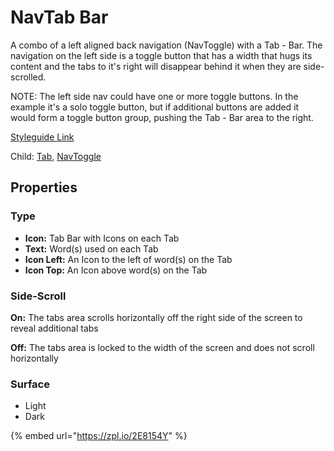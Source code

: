 # NavTab Bar

A combo of a left aligned back navigation (NavToggle) with a Tab - Bar. The navigation on the left side is a toggle button that has a width that hugs its content and the tabs to it's right will disappear behind it when they are side-scrolled.

NOTE: The left side nav could have one or more toggle buttons. In the example it's a solo toggle button, but if additional buttons are added it would form a toggle button group, pushing the Tab - Bar area to the right.

[Styleguide Link](https://app.zeplin.io/styleguide/6041aec8159a9b10c34d0182/components?cseid=60e5f9a7c9c9c207f78a9879)

Child: [Tab](../overview/tab/), [NavToggle](../overview/toggle/navtoggle.md)

## Properties

### Type

* **Icon:** Tab Bar with Icons on each Tab
* **Text:** Word(s) used on each Tab
* **Icon Left:** An Icon to the left of word(s) on the Tab
* **Icon Top:** An Icon above word(s) on the Tab

### Side-Scroll

**On:** The tabs area scrolls horizontally off the right side of the screen to reveal additional tabs

**Off:** The tabs area is locked to the width of the screen and does not scroll horizontally

### Surface

* Light
* Dark



{% embed url="https://zpl.io/2E8154Y" %}
